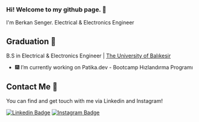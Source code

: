 ### Hi! Welcome to my github page. 👋

I'm Berkan Senger. Electrical & Electronics Engineer

## Graduation 🏫

B.S in Electrical & Electronics Engineer | [The University of Balıkesir](http://www.balikesir.edu.tr/)

- 🎆 I’m currently working on Patika.dev - Bootcamp Hızlandırma Programı

## Contact Me 📮

You can find and get touch with me via Linkedin and Instagram!

[![Linkedin Badge](https://img.shields.io/badge/Berkan%20Senger-follow%20on%20linkedin-blue?style=for-the-badge&logo=linkedin)](https://www.linkedin.com/in/berkan-senger/)
[![Instagram Badge](https://img.shields.io/badge/BERKAN%20SENGER-follow%20on%20instagram-blue?style=for-the-badge&logo=instagram)](https://www.instagram.com/berkansenger/)
